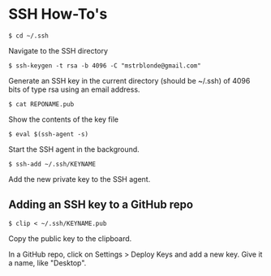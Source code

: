 # SSH How-To's

```
$ cd ~/.ssh
```

Navigate to the SSH directory

```
$ ssh-keygen -t rsa -b 4096 -C "mstrblonde@gmail.com"
```

Generate an SSH key in the current directory (should be ~/.ssh) of 4096 bits of type rsa using an email address.

```
$ cat REPONAME.pub
```

Show the contents of the key file

```
$ eval $(ssh-agent -s)
```

Start the SSH agent in the background.

```
$ ssh-add ~/.ssh/KEYNAME
```

Add the new private key to the SSH agent.

## Adding an SSH key to a GitHub repo

```
$ clip < ~/.ssh/KEYNAME.pub
```

Copy the public key to the clipboard.

In a GitHub repo, click on Settings > Deploy Keys and add a new key. Give it a name, like "Desktop".
